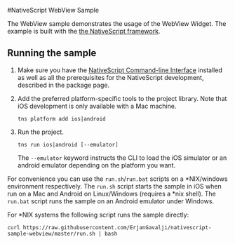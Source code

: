 #NativeScript WebView Sample

The WebView sample demonstrates the usage of the WebView Widget. The example is built with the [the NativeScript framework](http://www.nativescript.org).

## Running the sample

1. Make sure you have the [NativeScript Command-line Interface](https://www.npmjs.com/package/nativescript) installed as well as all the prerequisites for the NativeScript development, described in the package page.
2. Add the preferred platform-specific tools to the project library. Note that iOS development is only available with a Mac machine.

    `tns platform add ios|android`

3. Run the project.

    `tns run ios|android [--emulator]`

    The `--emulator` keyword instructs the CLI to load the iOS simulator or an android emulator depending on the platform you want.


For convenience you can use the `run.sh`/`run.bat` scripts on a \*NIX/windows environment respectively. The `run.sh` script starts the sample in iOS when run on a Mac and Android on Linux/Windows (requires a \*nix shell). The `run.bat` script runs the sample on an Android emulator under Windows.

For \*NIX systems the following script runs the sample directly:

`curl https://raw.githubusercontent.com/ErjanGavalji/nativescript-sample-webview/master/run.sh | bash`
